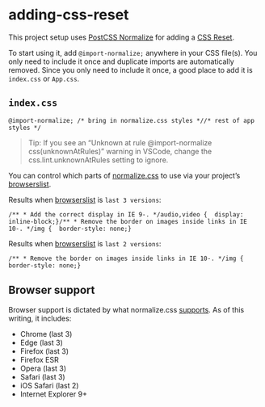 adding-css-reset
================

This project setup uses [PostCSS Normalize](https://github.com/csstools/postcss-normalize) for adding a [CSS Reset](https://cssreset.com/what-is-a-css-reset/).

To start using it, add `@import-normalize;` anywhere in your CSS file(s). You only need to include it once and duplicate imports are automatically removed. Since you only need to include it once, a good place to add it is `index.css` or `App.css`.

`index.css`
-----------

    @import-normalize; /* bring in normalize.css styles *//* rest of app styles */

> Tip: If you see an “Unknown at rule <span class="citation" data-cites="import-normalize">@import-normalize</span> css(unknownAtRules)” warning in VSCode, change the css.lint.unknownAtRules setting to ignore.

You can control which parts of [normalize.css](https://github.com/csstools/normalize.css) to use via your project’s [browserslist](https://browserl.ist/).

Results when [browserslist](https://browserl.ist/) is `last 3 versions`:

    /** * Add the correct display in IE 9-. */audio,video {  display: inline-block;}/** * Remove the border on images inside links in IE 10-. */img {  border-style: none;}

Results when [browserslist](https://browserl.ist/) is `last 2 versions`:

    /** * Remove the border on images inside links in IE 10-. */img {  border-style: none;}

Browser support
---------------

Browser support is dictated by what normalize.css [supports](https://github.com/csstools/normalize.css#browser-support). As of this writing, it includes:

-   Chrome (last 3)
-   Edge (last 3)
-   Firefox (last 3)
-   Firefox ESR
-   Opera (last 3)
-   Safari (last 3)
-   iOS Safari (last 2)
-   Internet Explorer 9+
